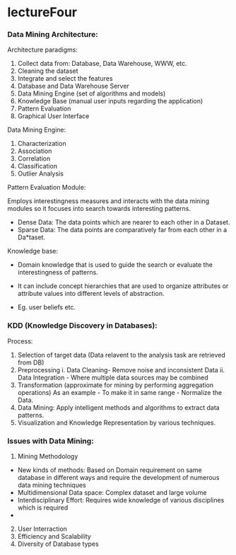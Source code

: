 # lectureFour

### Data Mining Architecture:

Architecture paradigms:
1. Collect data from: Database, Data Warehouse, WWW, etc.
2. Cleaning the dataset
3. Integrate and select the features
4. Database and Data Warehouse Server
5. Data Mining Engine (set of algorithms and models)
6. Knowledge Base (manual user inputs regarding the application)
7. Pattern Evaluation
8. Graphical User Interface

Data Mining Engine:
1. Characterization
2. Association
3. Correlation
4. Classification
5. Outlier Analysis

Pattern Evaluation Module:

Employs interestingness measures and interacts with the data mining modules so it focuses into search towards interesting patterns.

* Dense Data: The data points which are nearer to each other in a Dataset.
* Sparse Data: The data points are comparatively far from each other in a Da*taset.

Knowledge base:

* Domain knowledge that is used to guide the search or evaluate the interestingness of patterns.

* It can include concept hierarchies that are used to organize attributes or attribute values into different levels of abstraction.

* Eg. user beliefs etc.

### KDD (Knowledge Discovery in Databases):
Process:
1. Selection of target data (Data relavent to the analysis task are retrieved from DB)
2. Preprocessing 
  i. Data Cleaning- Remove noise and inconsistent Data
  ii. Data Integration - Where multiple data sources may be combined
3. Transformation (approximate for mining by performing aggregation operations) As an example - To make it in same range - Normalize the Data.
4. Data Mining: Apply intelligent methods and algorithms to extract data patterns.
5. Visualization and Knowledge Representation by various techniques.

### Issues with Data Mining:

1. Mining Methodology
  * New kinds of methods: Based on Domain requirement on same database in different ways and require the development of numerous data mining techniques
  * Multidimensional Data space: Complex dataset and large volume
  * Interdisciplinary Effort: Requires wide knowledge of various disciplines which is required
  * 
2. User Interraction
3. Efficiency and Scalability
4. Diversity of Database types 



